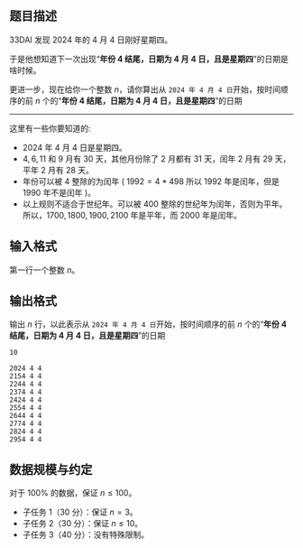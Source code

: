 ## 题目描述

33DAI 发现 2024 年的 4 月 4 日刚好星期四。

于是他想知道下一次出现“**年份 4 结尾，日期为 4 月 4 日，且是星期四**”的日期是啥时候。

更进一步，现在给你一个整数 $n$，请你算出从 `2024 年 4 月 4 日`开始，按时间顺序的前 $n$ 个的“**年份 4 结尾，日期为 4 月 4 日，且是星期四**”的日期

--------

这里有一些你要知道的:

- $2024$ 年 $4$ 月 $4$ 日是星期四。
- $4,6,11$ 和 $9$ 月有 $30$ 天，其他月份除了 $2$ 月都有 $31$ 天，闰年 $2$ 月有 $29$ 天，平年 $2$ 月有 $28$ 天。
- 年份可以被 $4$ 整除的为闰年 ( $1992=4*498$ 所以 $1992$ 年是闰年，但是 $1990$ 年不是闰年 )。
- 以上规则不适合于世纪年。可以被 $400$ 整除的世纪年为闰年，否则为平年。所以，$1700,1800,1900,2100$ 年是平年，而 $2000$ 年是闰年。

## 输入格式

第一行一个整数 $n$。  

## 输出格式

输出 $n$ 行，以此表示从 `2024 年 4 月 4 日`开始，按时间顺序的前 $n$ 个的“**年份 4 结尾，日期为 4 月 4 日，且是星期四**”的日期

```input1
10
```

```output1
2024 4 4
2154 4 4
2244 4 4
2374 4 4
2424 4 4
2554 4 4
2644 4 4
2774 4 4
2824 4 4
2954 4 4
```

## 数据规模与约定

对于 $100\%$ 的数据，保证 $n\le 100$。

- 子任务 1（30 分）：保证 $n=3$。
- 子任务 2（30 分）：保证 $n\le 10$。
- 子任务 3（40 分）：没有特殊限制。